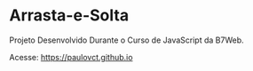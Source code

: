 
# Arrasta-e-Solta

Projeto Desenvolvido Durante o Curso de JavaScript da B7Web.

Acesse:
https://paulovct.github.io

